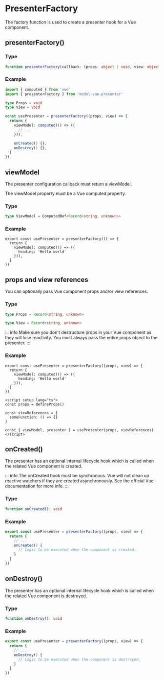 # PresenterFactory

The factory function is used to create a presenter hook for a Vue component.

## presenterFactory()

### Type
```ts
function presenterFactory(callback: (props: object | void, view: object | void) => PresenterConfig): PresenterHook
```

### Example

```ts
import { computed } from 'vue'
import { presenterFactory } from 'model-vue-presenter'

type Props = void
type View = void

const usePresenter = presenterFactory((props, view) => {
  return {
    viewModel: computed(() => ({
      // ...
    })),

    onCreated() {},
    onDestroy() {},
  }
})
```

## viewModel

The presenter configuration callback must return a viewModel.

The viewModel property must be a Vue computed property.

### Type
```ts
type ViewModel = ComputedRef<Record<string, unknown>>
```

### Example

```ts{3,4,5}
export const usePresenter = presenterFactory(() => {
  return {
    viewModel: computed(() => ({
      heading: 'Hello world'
    })),
  }
})
```

## props and view references

You can optionally pass Vue component props and/or view references.

### Type
```ts
type Props = Record<string, unknown>
```
```ts
type View = Record<string, unknown>
```

::: info
Make sure you don't destructure props in your Vue component as they will lose reactivity.
You must always pass the entire props object to the presenter.
:::

### Example

```ts{1}
export const usePresenter = presenterFactory((props, view) => {
  return {
    viewModel: computed(() => ({
      heading: 'Hello world'
    })),
  }
})
```

```vue{8}
<script setup lang="ts">
const props = defineProps()

const viewReferences = {
  someFunction: () => {}
}
  
const { viewModel, presenter } = usePresenter(props, viewReferences) 
</script>
```

## onCreated()

The presenter has an optional internal lifecycle hook which is called when the related Vue component is created.

::: info
The onCreated hook must be synchronous. Vue will not clean up reactive watchers if they are created asynchronously. See the official Vue documentation for more info. 
:::
### Type
```ts
function onCreated(): void
```

### Example

```ts
export const usePresenter = presenterFactory((props, view) => {
  return {
    // ...
    onCreated() {
      // Logic to be executed when the component is created.
    }
  }
})
```

## onDestroy()

The presenter has an optional internal lifecycle hook which is called when the related Vue component is destroyed.
### Type
```ts
function onDestroy(): void
```

### Example

```ts
export const usePresenter = presenterFactory((props, view) => {
  return {
    // ...
    onDestroy() {
      // Logic to be executed when the component is destroyed.
    }
  }
})
```


